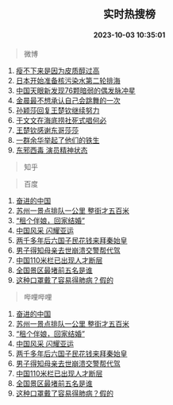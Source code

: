 <div align="center"><h2>实时热搜榜</h2><h4>2023-10-03 10:35:01</h4></div>

> 微博  

1. [瘦不下来是因为皮质醇过高](https://s.weibo.com/weibo?q=%E7%98%A6%E4%B8%8D%E4%B8%8B%E6%9D%A5%E6%98%AF%E5%9B%A0%E4%B8%BA%E7%9A%AE%E8%B4%A8%E9%86%87%E8%BF%87%E9%AB%98&t=31&band_rank=1&Refer=top)<br />
2. [日本开始准备核污染水第二轮排海](https://s.weibo.com/weibo?q=%23%E6%97%A5%E6%9C%AC%E5%BC%80%E5%A7%8B%E5%87%86%E5%A4%87%E6%A0%B8%E6%B1%A1%E6%9F%93%E6%B0%B4%E7%AC%AC%E4%BA%8C%E8%BD%AE%E6%8E%92%E6%B5%B7%23&t=31&band_rank=2&Refer=top)<br />
3. [中国天眼新发现76颗暗弱的偶发脉冲星](https://s.weibo.com/weibo?q=%23%E4%B8%AD%E5%9B%BD%E5%A4%A9%E7%9C%BC%E6%96%B0%E5%8F%91%E7%8E%B076%E9%A2%97%E6%9A%97%E5%BC%B1%E7%9A%84%E5%81%B6%E5%8F%91%E8%84%89%E5%86%B2%E6%98%9F%23&t=31&band_rank=3&Refer=top)<br />
4. [金晨最不想承认自己会跳舞的一次](https://s.weibo.com/weibo?q=%23%E9%87%91%E6%99%A8%E6%9C%80%E4%B8%8D%E6%83%B3%E6%89%BF%E8%AE%A4%E8%87%AA%E5%B7%B1%E4%BC%9A%E8%B7%B3%E8%88%9E%E7%9A%84%E4%B8%80%E6%AC%A1%23&t=31&band_rank=4&Refer=top)<br />
5. [孙颖莎回复王楚钦继续努力](https://s.weibo.com/weibo?q=%23%E5%AD%99%E9%A2%96%E8%8E%8E%E5%9B%9E%E5%A4%8D%E7%8E%8B%E6%A5%9A%E9%92%A6%E7%BB%A7%E7%BB%AD%E5%8A%AA%E5%8A%9B%23&t=31&band_rank=5&Refer=top)<br />
6. [于文文在海底捞社死式唱何必](https://s.weibo.com/weibo?q=%23%E4%BA%8E%E6%96%87%E6%96%87%E5%9C%A8%E6%B5%B7%E5%BA%95%E6%8D%9E%E7%A4%BE%E6%AD%BB%E5%BC%8F%E5%94%B1%E4%BD%95%E5%BF%85%23&t=31&band_rank=6&Refer=top)<br />
7. [王楚钦感谢东哥莎莎](https://s.weibo.com/weibo?q=%23%E7%8E%8B%E6%A5%9A%E9%92%A6%E6%84%9F%E8%B0%A2%E4%B8%9C%E5%93%A5%E8%8E%8E%E8%8E%8E%23&t=31&band_rank=7&Refer=top)<br />
8. [一群余华举起了他们的铁生](https://s.weibo.com/weibo?q=%23%E4%B8%80%E7%BE%A4%E4%BD%99%E5%8D%8E%E4%B8%BE%E8%B5%B7%E4%BA%86%E4%BB%96%E4%BB%AC%E7%9A%84%E9%93%81%E7%94%9F%23&t=31&band_rank=8&Refer=top)<br />
9. [东邪西毒 演员精神状态](https://s.weibo.com/weibo?q=%E4%B8%9C%E9%82%AA%E8%A5%BF%E6%AF%92%20%E6%BC%94%E5%91%98%E7%B2%BE%E7%A5%9E%E7%8A%B6%E6%80%81&t=31&band_rank=9&Refer=top)<br />

> 知乎  


> 百度  

1. [奋进的中国](https://www.baidu.com/s?wd=%E5%A5%8B%E8%BF%9B%E7%9A%84%E4%B8%AD%E5%9B%BD&sa=fyb_news&rsv_dl=fyb_news)<br />
2. [苏州一景点排队一公里 整街才五百米](https://www.baidu.com/s?wd=%E8%8B%8F%E5%B7%9E%E4%B8%80%E6%99%AF%E7%82%B9%E6%8E%92%E9%98%9F%E4%B8%80%E5%85%AC%E9%87%8C+%E6%95%B4%E8%A1%97%E6%89%8D%E4%BA%94%E7%99%BE%E7%B1%B3&sa=fyb_news&rsv_dl=fyb_news)<br />
3. [“租个伴娘，回家结婚”](https://www.baidu.com/s?wd=%E2%80%9C%E7%A7%9F%E4%B8%AA%E4%BC%B4%E5%A8%98%EF%BC%8C%E5%9B%9E%E5%AE%B6%E7%BB%93%E5%A9%9A%E2%80%9D&sa=fyb_news&rsv_dl=fyb_news)<br />
4. [中国风采 闪耀亚运](https://www.baidu.com/s?wd=%E4%B8%AD%E5%9B%BD%E9%A3%8E%E9%87%87+%E9%97%AA%E8%80%80%E4%BA%9A%E8%BF%90&sa=fyb_news&rsv_dl=fyb_news)<br />
5. [两千多年后六国子民花钱来拜秦始皇](https://www.baidu.com/s?wd=%E4%B8%A4%E5%8D%83%E5%A4%9A%E5%B9%B4%E5%90%8E%E5%85%AD%E5%9B%BD%E5%AD%90%E6%B0%91%E8%8A%B1%E9%92%B1%E6%9D%A5%E6%8B%9C%E7%A7%A6%E5%A7%8B%E7%9A%87&sa=fyb_news&rsv_dl=fyb_news)<br />
6. [男子得知母亲去世崩溃交警帮代驾](https://www.baidu.com/s?wd=%E7%94%B7%E5%AD%90%E5%BE%97%E7%9F%A5%E6%AF%8D%E4%BA%B2%E5%8E%BB%E4%B8%96%E5%B4%A9%E6%BA%83%E4%BA%A4%E8%AD%A6%E5%B8%AE%E4%BB%A3%E9%A9%BE&sa=fyb_news&rsv_dl=fyb_news)<br />
7. [中国110米栏已出现人才断层](https://www.baidu.com/s?wd=%E4%B8%AD%E5%9B%BD110%E7%B1%B3%E6%A0%8F%E5%B7%B2%E5%87%BA%E7%8E%B0%E4%BA%BA%E6%89%8D%E6%96%AD%E5%B1%82&sa=fyb_news&rsv_dl=fyb_news)<br />
8. [全国景区最堵前五名是谁](https://www.baidu.com/s?wd=%E5%85%A8%E5%9B%BD%E6%99%AF%E5%8C%BA%E6%9C%80%E5%A0%B5%E5%89%8D%E4%BA%94%E5%90%8D%E6%98%AF%E8%B0%81&sa=fyb_news&rsv_dl=fyb_news)<br />
9. [这种口罩戴了容易得肺病？假的](https://www.baidu.com/s?wd=%E8%BF%99%E7%A7%8D%E5%8F%A3%E7%BD%A9%E6%88%B4%E4%BA%86%E5%AE%B9%E6%98%93%E5%BE%97%E8%82%BA%E7%97%85%EF%BC%9F%E5%81%87%E7%9A%84&sa=fyb_news&rsv_dl=fyb_news)<br />

> 哔哩哔哩  

1. [奋进的中国](https://www.baidu.com/s?wd=%E5%A5%8B%E8%BF%9B%E7%9A%84%E4%B8%AD%E5%9B%BD&sa=fyb_news&rsv_dl=fyb_news)<br />
2. [苏州一景点排队一公里 整街才五百米](https://www.baidu.com/s?wd=%E8%8B%8F%E5%B7%9E%E4%B8%80%E6%99%AF%E7%82%B9%E6%8E%92%E9%98%9F%E4%B8%80%E5%85%AC%E9%87%8C+%E6%95%B4%E8%A1%97%E6%89%8D%E4%BA%94%E7%99%BE%E7%B1%B3&sa=fyb_news&rsv_dl=fyb_news)<br />
3. [“租个伴娘，回家结婚”](https://www.baidu.com/s?wd=%E2%80%9C%E7%A7%9F%E4%B8%AA%E4%BC%B4%E5%A8%98%EF%BC%8C%E5%9B%9E%E5%AE%B6%E7%BB%93%E5%A9%9A%E2%80%9D&sa=fyb_news&rsv_dl=fyb_news)<br />
4. [中国风采 闪耀亚运](https://www.baidu.com/s?wd=%E4%B8%AD%E5%9B%BD%E9%A3%8E%E9%87%87+%E9%97%AA%E8%80%80%E4%BA%9A%E8%BF%90&sa=fyb_news&rsv_dl=fyb_news)<br />
5. [两千多年后六国子民花钱来拜秦始皇](https://www.baidu.com/s?wd=%E4%B8%A4%E5%8D%83%E5%A4%9A%E5%B9%B4%E5%90%8E%E5%85%AD%E5%9B%BD%E5%AD%90%E6%B0%91%E8%8A%B1%E9%92%B1%E6%9D%A5%E6%8B%9C%E7%A7%A6%E5%A7%8B%E7%9A%87&sa=fyb_news&rsv_dl=fyb_news)<br />
6. [男子得知母亲去世崩溃交警帮代驾](https://www.baidu.com/s?wd=%E7%94%B7%E5%AD%90%E5%BE%97%E7%9F%A5%E6%AF%8D%E4%BA%B2%E5%8E%BB%E4%B8%96%E5%B4%A9%E6%BA%83%E4%BA%A4%E8%AD%A6%E5%B8%AE%E4%BB%A3%E9%A9%BE&sa=fyb_news&rsv_dl=fyb_news)<br />
7. [中国110米栏已出现人才断层](https://www.baidu.com/s?wd=%E4%B8%AD%E5%9B%BD110%E7%B1%B3%E6%A0%8F%E5%B7%B2%E5%87%BA%E7%8E%B0%E4%BA%BA%E6%89%8D%E6%96%AD%E5%B1%82&sa=fyb_news&rsv_dl=fyb_news)<br />
8. [全国景区最堵前五名是谁](https://www.baidu.com/s?wd=%E5%85%A8%E5%9B%BD%E6%99%AF%E5%8C%BA%E6%9C%80%E5%A0%B5%E5%89%8D%E4%BA%94%E5%90%8D%E6%98%AF%E8%B0%81&sa=fyb_news&rsv_dl=fyb_news)<br />
9. [这种口罩戴了容易得肺病？假的](https://www.baidu.com/s?wd=%E8%BF%99%E7%A7%8D%E5%8F%A3%E7%BD%A9%E6%88%B4%E4%BA%86%E5%AE%B9%E6%98%93%E5%BE%97%E8%82%BA%E7%97%85%EF%BC%9F%E5%81%87%E7%9A%84&sa=fyb_news&rsv_dl=fyb_news)<br />
